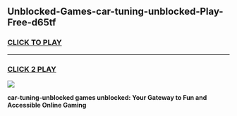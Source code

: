 
## Unblocked-Games-car-tuning-unblocked-Play-Free-d65tf
<h3>
<a href="https://premium76.site?title=car-tuning-unblocked&ref=21A">CLICK TO PLAY</a></h3>
<hr>

<h3>
<a href="https://premium76.site?title=car-tuning-unblocked&ref=21A">CLICK 2 PLAY</a>
  
</h3>

<a href="https://premium76.site?title=car-tuning-unblocked&ref=21A"><img src="https://clearcache.store/games.png"></a>


**car-tuning-unblocked games unblocked: Your Gateway to Fun and Accessible Online Gaming**
